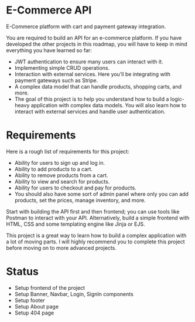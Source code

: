 # E-Commerce API
E-Commerce platform with cart and payment gateway integration.

You are required to build an API for an e-commerce platform. If you have developed the other projects in this roadmap, you will have to keep in mind everything you have learned so far:

- JWT authentication to ensure many users can interact with it.
- Implementing simple CRUD operations.
- Interaction with external services. Here you’ll be integrating with payment gateways such as Stripe.
- A complex data model that can handle products, shopping carts, and more.
- The goal of this project is to help you understand how to build a logic-heavy application with complex data models. You will also learn how to interact with external services and handle user authentication.

# Requirements
Here is a rough list of requirements for this project:

- Ability for users to sign up and log in.
- Ability to add products to a cart.
- Ability to remove products from a cart.
- Ability to view and search for products.
- Ability for users to checkout and pay for products.
- You should also have some sort of admin panel where only you can add products, set the prices, manage inventory, and more.

Start with building the API first and then frontend; you can use tools like Postman to interact with your API. Alternatively, build a simple frontend with HTML, CSS and some templating engine like Jinja or EJS.

This project is a great way to learn how to build a complex application with a lot of moving parts. I will highly recommend you to complete this project before moving on to more advanced projects.


# Status 
- Setup frontend of the project
- Setup Banner, Navbar, Login, SignIn components
- Setup footer
- Setup About page
- Setup 404 page
